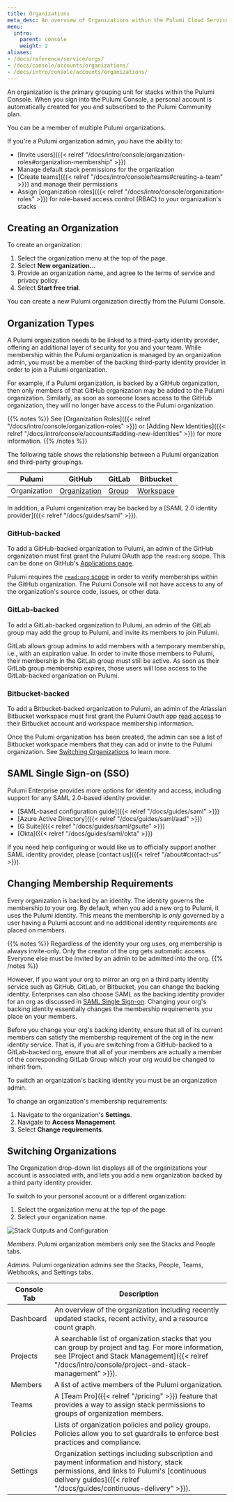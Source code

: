 ```yaml
---
title: Organizations
meta_desc: An overview of Organizations within the Pulumi Cloud Service.
menu:
  intro:
    parent: console
    weight: 2
aliases:
- /docs/reference/service/orgs/
- /docs/console/accounts/organizations/
- /docs/intro/console/accounts/organizations/
---
```


An organization is the primary grouping unit for stacks within the Pulumi Console.
When you sign into the Pulumi Console, a personal account is automatically
created for you and subscribed to the Pulumi Community plan.

You can be a member of multiple Pulumi organizations.

If you're a Pulumi organization admin, you have the
ability to:

* [Invite users]({{< relref "/docs/intro/console/organization-roles#organization-membership" >}})
* Manage default stack permissions for the organization
* [Create teams]({{< relref "/docs/intro/console/teams#creating-a-team" >}}) and manage their permissions
* Assign [organization roles]({{< relref "/docs/intro/console/organization-roles" >}}) for role-based access control (RBAC)
to your organization's stacks

## Creating an Organization

To create an organization:

1. Select the organization menu at the top of the page.
1. Select **New organization...**
1. Provide an organization name, and agree to the terms of service and privacy policy.
1. Select **Start free trial**.

You can create a new Pulumi organization directly from the Pulumi Console.

## Organization Types

A Pulumi organization needs to be linked to a third-party identity provider, offering an
additional layer
of security for you and your team. While membership within the Pulumi organization is
managed by
an organization admin, you must be a member of the backing third-party identity
provider in order
to join a Pulumi organization.

For example, if a Pulumi organization, is backed by a GitHub organization, then only members
of that GitHub organization may be added to the Pulumi organization. Similarly, as soon as
someone loses access to the GitHub organization, they will no longer have access to the
Pulumi organization.

{{% notes %}}
See [Organization Roles]({{< relref "/docs/intro/console/organization-roles" >}}) or
[Adding New Identities]({{< relref "/docs/intro/console/accounts#adding-new-identities" >}})
for more information.
{{% /notes %}}

The following table shows the relationship between a Pulumi organization and third-party
groupings.

| Pulumi | GitHub | GitLab | Bitbucket |
|--------|--------|--------|--------|
| Organization | [Organization](https://github.com/collab-uniba/socialcde4eclipse/wiki/How-to-setup-a-GitHub-organization,-project-and-team) | [Group](https://docs.gitlab.com/ce/user/group/)| [Workspace](https://bitbucket.org/blog/introducing-workspaces) |

In addition, a Pulumi organization may be backed by a [SAML 2.0 identity provider]({{<
relref "/docs/guides/saml" >}}).

### GitHub-backed

To add a GitHub-backed organization to Pulumi, an admin of the GitHub organization
must
first grant the Pulumi OAuth app the `read:org` scope. This can be done on GitHub's
[Applications
page](https://github.com/settings/connections/applications/7cf9078f3c92b17a5f0f).

Pulumi requires the [`read:org`
scope](https://developer.github.com/apps/building-oauth-apps/understanding-scopes-for-oauth-apps/#available-scopes)
in order to verify memberships within the GitHub organization. The Pulumi Console
will not have access to any of the organization's source code, issues, or other data.

### GitLab-backed

To add a GitLab-backed organization to Pulumi, an admin of the GitLab group
may add the group to Pulumi, and invite its members to join Pulumi.

GitLab allows group admins to add members with a temporary membership, i.e., with an
expiration value. In order to invite
those members to Pulumi, their membership in the GitLab group must still be active. As
soon as their
GitLab group membership expires, those users will lose access to the GitLab-backed
organization on Pulumi.

### Bitbucket-backed

To add a Bitbucket-backed organization to Pulumi, an admin of the Atlassian
Bitbucket workspace
must first grant the Pulumi Oauth app [read
access](https://confluence.atlassian.com/bitbucket/oauth-on-bitbucket-cloud-238027431.html#OAuthonBitbucketCloud-Scopes)
to their Bitbucket account and workspace membership information.

Once the Pulumi organization has been created, the admin can see a list of Bitbucket workspace
members
that they can add or invite to the Pulumi organization. See [Switching
Organizations](#switching-organizations)
to learn more.

## SAML Single Sign-on (SSO)

Pulumi Enterprise provides more options for identity and access, including
support for any SAML 2.0-based identity provider.

* [SAML-based configuration guide]({{< relref "/docs/guides/saml" >}})
* [Azure Active Directory]({{< relref "/docs/guides/saml/aad" >}})
* [G Suite]({{< relref "/docs/guides/saml/gsuite" >}})
* [Okta]({{< relref "/docs/guides/saml/okta" >}})

If you need help configuring or would like us to officially support another SAML identity
provider,
please [contact us]({{< relref "/about#contact-us" >}}).

## Changing Membership Requirements

Every organization is backed by an identity. The identity governs the membership to your org.
By default, when you add a new org to Pulumi, it uses the Pulumi identity. This means the membership is
_only_ governed by a user having a Pulumi account and no additional identity requirements are placed on members.

{{% notes %}}
Regardless of the identity your org uses, org membership is always invite-only. Only the creator of the org gets automatic access. Everyone else must be invited by an admin to be admitted into the org.
{{% /notes %}}

However, if you want your org to mirror an org on a third party identity service such as GitHub, GitLab, or Bitbucket, you can
change the backing identity. Enterprises can also choose SAML as the backing identity provider for an org as discussed in [SAML Single Sign-on](#saml-single-sign-on-sso). Changing your org's backing identity essentially changes the membership requirements you place
on your members.

Before you change your org's backing identity, ensure that all of its current members can satisfy the membership
requirement of the org in the new identity service. That is, if you are switching from a GitHub-backed to a GitLab-backed
org, ensure that all of your members are actually a member of the corresponding GitLab Group which your org would be
changed to inherit from.

To switch an organization's backing identity you must be an organization admin.

To change an organization's membership requirements:

1. Navigate to the organization's **Settings**.
1. Navigate to **Access Management**.
1. Select **Change requirements**.

## Switching Organizations

The Organization drop-down list displays all of the organizations your account is
associated with, and lets you add a new organization backed by a third
party identity provider.

To switch to your personal account or a different organization:

1. Select the organization menu at the top of the page.
1. Select your organization name.

<img class="lg:max-w-xl" src="/images/docs/reference/service/organization-view.png" alt="Stack Outputs and Configuration">

  _Members_. Pulumi organization members only see the Stacks and People tabs.

  _Admins_. Pulumi organization admins see the Stacks, People, Teams, Webhooks,
and Settings tabs.

| Console Tab | Description |
|--------|--------|
| Dashboard | An overview of the organization including recently updated stacks, recent activity, and a resource count graph. |
| Projects | A searchable list of organization stacks that you can group by project and tag. For more information, see [Project and Stack Management]({{< relref "/docs/intro/console/project-and-stack-management" >}}). |
| Members | A list of active members of the Pulumi organization. |
| Teams | A [Team Pro]({{< relref "/pricing" >}}) feature that provides a way to assign stack permissions to groups of organization members. |
| Policies | Lists of organization policies and policy groups. Policies allow you to set guardrails to enforce best practices and compliance. |
| Settings | Organization settings including subscription and payment information and history, stack permissions, and links to Pulumi's [continuous delivery guides]({{< relref "/docs/guides/continuous-delivery" >}}). |
